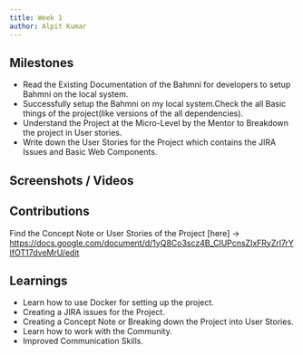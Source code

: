 ```yaml
---
title: Week 1
author: Alpit Kumar   
---
```


## Milestones
- Read the Existing Documentation of the Bahmni for developers to setup Bahmni on the local system.
- Successfully setup the Bahmni on my local system.Check the all Basic things of the project(like versions of the all dependencies).
- Understand the Project at the Micro-Level by the Mentor to Breakdown the project in User stories.
- Write down the User Stories for the Project which contains the JIRA Issues and Basic Web Components.

## Screenshots / Videos 

## Contributions
Find the Concept Note or User Stories of the Project [here] -> https://docs.google.com/document/d/1yQ8Co3scz4B_ClUPcnsZIxFRyZrl7rYIfOT17dveMrU/edit

## Learnings
- Learn how to use Docker for setting up the project.
- Creating a JIRA issues for the Project.
- Creating a Concept Note or Breaking down the Project into User Stories.
- Learn how to work with the Community.
- Improved Communication Skills.
